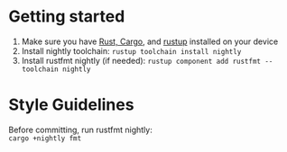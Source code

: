 # Getting started
1. Make sure you have [Rust, Cargo](https://www.rust-lang.org/learn/get-started), and [rustup](https://rustup.rs/) installed on your device
2. Install nightly toolchain: `rustup toolchain install nightly`
3. Install rustfmt nightly (if needed): `rustup component add rustfmt --toolchain nightly`

# Style Guidelines
Before committing, run rustfmt nightly:  
`cargo +nightly fmt`
